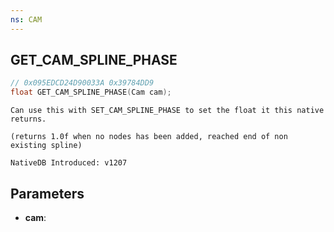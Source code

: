 ```yaml
---
ns: CAM
---
```

## GET_CAM_SPLINE_PHASE

```c
// 0x095EDCD24D90033A 0x39784DD9
float GET_CAM_SPLINE_PHASE(Cam cam);
```

```
Can use this with SET_CAM_SPLINE_PHASE to set the float it this native returns.

(returns 1.0f when no nodes has been added, reached end of non existing spline)

NativeDB Introduced: v1207
```

## Parameters
* **cam**:
